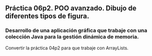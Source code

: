 ## Práctica 06p2. POO avanzado. Dibujo de diferentes tipos de figura. 
### Desarrollo de una aplicación gráfica que trabaje con una colección Java para la gestión dinámica de memoria.

Convertir la práctica 04p2 para que trabaje con ArrayLists.